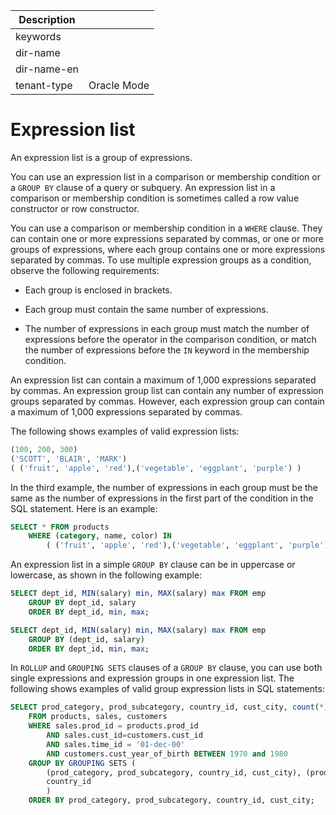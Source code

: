 | Description   |                 |
|---------------|-----------------|
| keywords      |                 |
| dir-name      |                 |
| dir-name-en   |                 |
| tenant-type   | Oracle Mode     |

# Expression list

An expression list is a group of expressions.

You can use an expression list in a comparison or membership condition or a `GROUP BY` clause of a query or subquery. An expression list in a comparison or membership condition is sometimes called a row value constructor or row constructor.

You can use a comparison or membership condition in a `WHERE` clause. They can contain one or more expressions separated by commas, or one or more groups of expressions, where each group contains one or more expressions separated by commas. To use multiple expression groups as a condition, observe the following requirements:

* Each group is enclosed in brackets.

* Each group must contain the same number of expressions.

* The number of expressions in each group must match the number of expressions before the operator in the comparison condition, or match the number of expressions before the `IN` keyword in the membership condition.

An expression list can contain a maximum of 1,000 expressions separated by commas. An expression group list can contain any number of expression groups separated by commas. However, each expression group can contain a maximum of 1,000 expressions separated by commas.

The following shows examples of valid expression lists:

```sql
(100, 200, 300)
('SCOTT', 'BLAIR', 'MARK')
( ('fruit', 'apple', 'red'),('vegetable', 'eggplant', 'purple') )
```

In the third example, the number of expressions in each group must be the same as the number of expressions in the first part of the condition in the SQL statement. Here is an example:

```sql
SELECT * FROM products
    WHERE (category, name, color) IN
        ( ('fruit', 'apple', 'red'),('vegetable', 'eggplant', 'purple') );
```

An expression list in a simple `GROUP BY` clause can be in uppercase or lowercase, as shown in the following example:

```sql
SELECT dept_id, MIN(salary) min, MAX(salary) max FROM emp
    GROUP BY dept_id, salary
    ORDER BY dept_id, min, max;

SELECT dept_id, MIN(salary) min, MAX(salary) max FROM emp
    GROUP BY (dept_id, salary)
    ORDER BY dept_id, min, max;
```

In `ROLLUP` and `GROUPING SETS` clauses of a `GROUP BY` clause, you can use both single expressions and expression groups in one expression list. The following shows examples of valid group expression lists in SQL statements:

```sql
SELECT prod_category, prod_subcategory, country_id, cust_city, count(*)
    FROM products, sales, customers
    WHERE sales.prod_id = products.prod_id
        AND sales.cust_id=customers.cust_id
        AND sales.time_id = '01-dec-00'
        AND customers.cust_year_of_birth BETWEEN 1970 and 1980
    GROUP BY GROUPING SETS (
        (prod_category, prod_subcategory, country_id, cust_city), (prod_category, prod_subcategory, country_id),        (prod_category, prod_subcategory),
        country_id
        )
    ORDER BY prod_category, prod_subcategory, country_id, cust_city;
```
